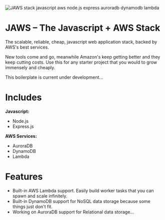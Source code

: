 ![JAWS stack javascript aws node.js express auroradb dynamodb lambda](https://github.com/servant-app/JAWS/blob/master/public/img/jaws_logo_javascript_aws.png)

JAWS – The Javascript + AWS Stack
=================================

The scalable, reliable, cheap, javascript web application stack, backed by AWS's best services.

New tools come and go, meanwhile Amazon's keep getting better and they keep cutting costs.  Use this for any starter project that you would to grow immensely and cheaply.

This boilerplate is current under development...

Includes
=================================

**Javascript:**
- Node.js
- Express.js

**AWS Services:**
- AuroraDB
- DynamoDB
- Lambda

Features
=================================

* Built-in AWS Lambda support.  Easily build worker tasks that you can spawn and scale infinitely.
* Built-in DynamoDB support for NoSQL data storage because some things just don't fit.
* Working on AuroraDB support for Relational data storage...